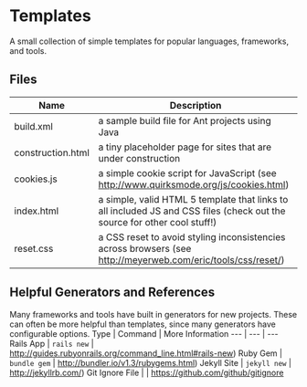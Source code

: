 # Templates
A small collection of simple templates for popular languages, frameworks, and tools.

## Files
Name | Description
--- | ---
build.xml | a sample build file for Ant projects using Java
construction.html | a tiny placeholder page for sites that are under construction
cookies.js | a simple cookie script for JavaScript (see http://www.quirksmode.org/js/cookies.html)
index.html | a simple, valid HTML 5 template that links to all included JS and CSS files (check out the source for other cool stuff!)
reset.css | a CSS reset to avoid styling inconsistencies across browsers (see http://meyerweb.com/eric/tools/css/reset/)

## Helpful Generators and References
Many frameworks and tools have built in generators for new projects. These can often be more helpful than templates, since many generators have configurable options.
Type | Command | More Information
--- | --- | ---
Rails App | `rails new` | http://guides.rubyonrails.org/command_line.html#rails-new)
Ruby Gem | `bundle gem` | http://bundler.io/v1.3/rubygems.html)
Jekyll Site | `jekyll new` | http://jekyllrb.com/)
Git Ignore File | | https://github.com/github/gitignore